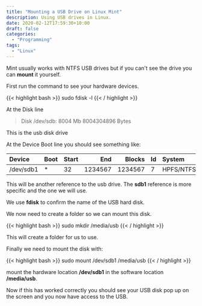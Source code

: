 ```yaml
---
title: "Mounting a USB Drive on Linux Mint"
description: Using USB drives in Linux.
date: 2020-02-12T17:59:30+10:00
draft: false
categories:
  - "Programming"
tags:
  - "Linux"
---
```


Mint usually works with NTFS USB drives but if you can't see the drive you can **mount** it yourself.

First run the command to see your hardware devices.

{{< highlight bash >}}
  sudo fdisk -l
{{< / highlight >}}

At the Disk line

> Disk /dev/sdb: 8004 Mb 8004304896 Bytes

This is the usb disk drive

At the Device Boot line you should see something like:

| Device       | Boot       | Start        | End          | Blocks       | Id           | System          |
|:-------------|:-----------|:-------------| ------------:| ------------:|:-------------|:----------------|
| /dev/sdb1    | *          | 32           | 1234567      | 1234567      | 7            | HPFS/NTFS/exFAT |

This will be another reference to the  usb drive. The **sdb1** reference is more specific and the one we will use.

We use **fdisk** to confirm the name of the USB hard disk.

We now need to create a folder so we can mount this disk.

{{< highlight bash >}}
  sudo mkdir /media/usb
{{< / highlight >}}

This will create a folder for us to use.

Finally we need to mount the disk with:

{{< highlight bash >}}
  sudo mount /dev/sdb1 /media/usb
{{< / highlight >}}

mount the hardware location **/dev/sdb1** in the software location **/media/usb**.

Now if this has worked correctly you should see your USB disk pop up on the screen and you now have access to the USB.
